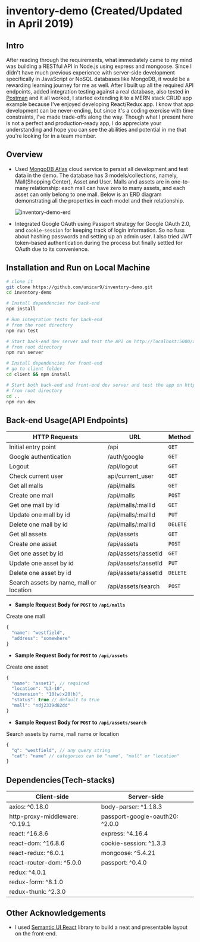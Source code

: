 # inventory-demo (Created/Updated in April 2019)

## Intro

After reading through the requirements, what immediately came to my mind was building a RESTful API in Node.js using express and mongoose. Since I didn't have much previous experience with server-side development specifically in JavaScript or NoSQL databases like MongoDB, it would be a rewarding learning journey for me as well. After I built up all the required API endpoints, added integration testing against a real database, also tested in [Postman](https://www.getpostman.com/) and it all worked, I started extending it to a MERN stack CRUD app example because I've enjoyed developing React/Redux app. I know that app development can be never-ending, but since it's a coding exercise with time constraints, I've made trade-offs along the way. Though what I present here is not a perfect and production-ready app, I do appreciate your understanding and hope you can see the abilities and potential in me that you're looking for in a team member. 

## Overview

* Used [MongoDB Atlas](https://www.mongodb.com/cloud/atlas) cloud service to persist all development and test data in the demo. The database has 3 models/collections, namely, Mall(Shopping Center), Asset and User. Malls and assets are in one-to-many relationship: each mall can have zero to many assets, and each asset can only belong to one mall. Below is an ERD diagram demonstrating all the properties in each model and their relationship.
  
  ![inventory-demo-erd](https://i.imgur.com/5B3gVGO.png)

* Integrated Google OAuth using Passport strategy for Google OAuth 2.0, and `cookie-session` for keeping track of login information. So no fuss about hashing passwords and setting up an admin user. I also tried JWT token-based authentication during the process but finally settled for OAuth due to its convenience.


## Installation and Run on Local Machine

```sh
# clone it
git clone https://github.com/unicar9/inventory-demo.git
cd inventory-demo

# Install dependencies for back-end
npm install

# Run integration tests for back-end
# from the root directory 
npm run test

# Start back-end dev server and test the API on http://localhost:5000/api
# from root directory
npm run server

# Install dependencies for front-end
# go to client folder
cd client && npm install

# Start both back-end and front-end dev server and test the app on http://localhost:3000
# from root directory
cd ..
npm run dev

```

## Back-end Usage(API Endpoints)

HTTP Requests | URL | Method | 
------------- | --- | ------ | 
Initial entry point | /api | `GET` 
Google authentication | /auth/google | `GET` 
Logout | /api/logout | `GET` 
Check current user | api/current_user | `GET` 
Get all malls | /api/malls |  `GET`  
Create one mall | /api/malls |  `POST`  
Get one mall by id | /api/malls/:mallId |  `GET` 
Update one mall by id | /api/malls/:mallId |  `PUT` 
Delete one mall by id | /api/malls/:mallId |  `DELETE` 
Get all assets | /api/assets |  `GET` 
Create one asset | /api/assets |  `POST`  
Get one asset by id | /api/assets/:assetId |  `GET` 
Update one asset by id | /api/assets/:assetId |  `PUT`  
Delete one asset by id | /api/assets/:assetId |  `DELETE`  
Search assets by name, mall or location | /api/assets/search |  `POST` 

* **Sample Request Body for `POST` to `/api/malls`**

Create one mall

```javascript
{
  "name": "westfield",
  "address": "somewhere"
}
```

* **Sample Request Body for `POST` to `/api/assets`**

Create one asset

```javascript
{
  "name": "asset1", // required
  "location": "L3-10",
  "dimension": "10(w)x20(h)",
  "status": true // default to true
  "mall": "ndj2339d82dd"
}
```

* **Sample Request Body for `POST` to `/api/assets/search`**

Search assets by name, mall name or location

```javascript
{
  "q": "westfield", // any query string
  "cat": "name" // categories can be "name", "mall" or "location"
}
```

## Dependencies(Tech-stacks)

Client-side | Server-side
--- | ---
axios: ^0.18.0 | body-parser: ^1.18.3
http-proxy-middleware: ^0.19.1| passport-google-oauth20: ^2.0.0
react: ^16.8.6 | express: ^4.16.4
react-dom: ^16.8.6 | cookie-session: ^1.3.3
react-redux: ^6.0.1 | mongoose: ^5.4.21
react-router-dom: ^5.0.0 | passport: ^0.4.0
redux: ^4.0.1 | 
redux-form: ^8.1.0 | 
redux-thunk: ^2.3.0 |

## Other Acknowledgements

* I used [Semantic UI React](https://react.semantic-ui.com/) library to build a neat and presentable layout on the front-end.
